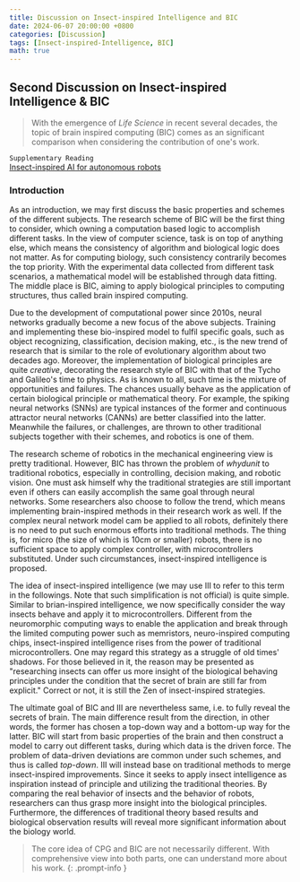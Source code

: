 ```yaml
---
title: Discussion on Insect-inspired Intelligence and BIC
date: 2024-06-07 20:00:00 +0800
categories: [Discussion]
tags: [Insect-inspired-Intelligence, BIC]
math: true
---
```


## Second Discussion on Insect-inspired Intelligence & BIC

> With the emergence of *Life Science* in recent several decades, the topic of brain inspired computing (BIC) comes as an significant comparison when considering the contribution of one's work.
>
 `Supplementary Reading`<br>
 [Insect-inspired AI for autonomous robots](https://www.science.org/doi/10.1126/scirobotics.abl6334)

### Introduction

As an introduction, we may first discuss the basic properties and schemes of the different subjects. The research scheme of BIC will be the first thing to consider, which owning a computation based logic to accomplish different tasks. In the view of computer science, task is on top of anything else, which means the consistency of algorithm and biological logic does not matter. As for computing biology, such consistency contrarily becomes the top priority. With the experimental data collected from different task scenarios, a mathematical model will be established through data fitting. The middle place is BIC, aiming to apply biological principles to computing structures, thus called brain inspired computing.

Due to the development of computational power since 2010s, neural networks gradually become a new focus of the above subjects. Training and implementing these bio-inspired model to fulfil specific goals, such as object recognizing, classification, decision making, etc., is the new trend of research that is similar to the role of evolutionary algorithm about two decades ago. Moreover, the implementation of biological principles are quite *creative*, decorating the research style of BIC with that of the Tycho and Galileo's time to physics. As is known to all, such time is the mixture of opportunities and failures. The chances usually behave as the application of certain biological principle or mathematical theory. For example, the spiking neural networks (SNNs) are typical instances of the former and continuous attractor neural networks (CANNs) are better classified into the latter. Meanwhile the failures, or challenges, are thrown to other traditional subjects together with their schemes, and robotics is one of them.

The research scheme of robotics in the mechanical engineering view is pretty traditional. However, BIC has thrown the problem of *whydunit* to traditional robotics, especially in controlling, decision making, and robotic vision. One must ask himself why the traditional strategies are still important even if others can easily accomplish the same goal through neural networks. Some researchers also choose to follow the trend, which means implementing brain-inspired methods in their research work as well. If the complex neural network model cam be applied to all robots, definitely there is no need to put such enormous efforts into traditional methods. The thing is, for micro (the size of which is 10cm or smaller) robots, there is no sufficient space to apply complex controller, with microcontrollers substituted. Under such circumstances, insect-inspired intelligence is proposed.

The idea of insect-inspired intelligence (we may use III to refer to this term in the followings. Note that such simplification is not official) is quite simple. Similar to brian-inspired intelligence, we now specifically consider the way insects behave and apply it to microcontrollers. Different from the neuromorphic computing ways to enable the application and break through the limited computing power such as memristors, neuro-inspired computing chips, insect-inspired intelligence rises from the power of traditional microcontrollers. One may regard this strategy as a struggle of old times' shadows. For those believed in it, the reason may be presented as "researching insects can offer us more insight of the biological behaving principles under the condition that the secret of brain are still far from explicit." Correct or not, it is still the Zen of insect-inspired strategies.

The ultimate goal of BIC and III are nevertheless same, i.e. to fully reveal the secrets of brain. The main difference result from the direction, in other words, the former has chosen a top-down way and a bottom-up way for the latter. BIC will start from basic properties of the brain and then construct a model to carry out different tasks, during which data is the driven force. The problem of data-driven deviations are common under such schemes, and thus is called *top-down*. III will instead base on traditional methods to merge insect-inspired improvements. Since it seeks to apply insect intelligence as inspiration instead of principle and utilizing the traditional theories. By comparing the real behavior of insects and the behavior of robots, researchers can thus grasp more insight into the biological principles. Furthermore, the differences of traditional theory based results and biological observation results will reveal more significant information about the biology world.

> The core idea of CPG and BIC are not necessarily different. With comprehensive view into both parts, one can understand more about his work.
{: .prompt-info }
